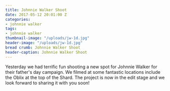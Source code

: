 ```yaml
---
title: Johnnie Walker Shoot
date: 2017-05-12 20:01:00 Z
categories:
- johnnie walker
tags:
- johnnie walker
thumbnail-image: "/uploads/jw-1d.jpg"
header-image: "/uploads/jw-1d.jpg"
bread crumb: Johnnie Walker Shoot
header-caption: Johnnie Walker Shoot
---
```


Yesterday we had terrific fun shooting a new spot for Johnnie Walker for their father's day campaign. We filmed at some fantastic locations include the Oblix at the top of the Shard. The project is now in the edit stage and we look forward to sharing it with you soon!